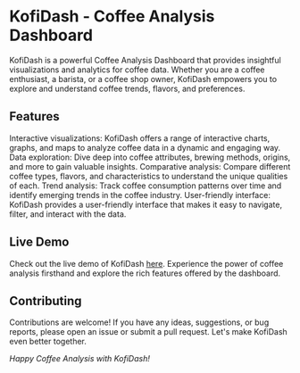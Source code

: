 # KofiDash - Coffee Analysis Dashboard

KofiDash is a powerful Coffee Analysis Dashboard that provides insightful visualizations and analytics for coffee data. Whether you are a coffee enthusiast, a barista, or a coffee shop owner, KofiDash empowers you to explore and understand coffee trends, flavors, and preferences.

## Features
Interactive visualizations: KofiDash offers a range of interactive charts, graphs, and maps to analyze coffee data in a dynamic and engaging way.
Data exploration: Dive deep into coffee attributes, brewing methods, origins, and more to gain valuable insights.
Comparative analysis: Compare different coffee types, flavors, and characteristics to understand the unique qualities of each.
Trend analysis: Track coffee consumption patterns over time and identify emerging trends in the coffee industry.
User-friendly interface: KofiDash provides a user-friendly interface that makes it easy to navigate, filter, and interact with the data.

## Live Demo
Check out the live demo of KofiDash [here](https://tymon-dydowicz.shinyapps.io/kofidashboardu/). Experience the power of coffee analysis firsthand and explore the rich features offered by the dashboard.

## Contributing
Contributions are welcome! If you have any ideas, suggestions, or bug reports, please open an issue or submit a pull request. Let's make KofiDash even better together.

*Happy Coffee Analysis with KofiDash!*
